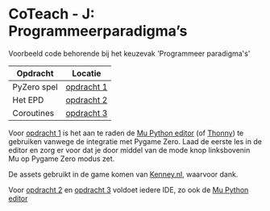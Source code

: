 # CoTeach - J: Programmeerparadigma’s

Voorbeeld code behorende bij het keuzevak 'Programmeer paradigma's'

| Opdracht    | Locatie                                       |
|-------------|-----------------------------------------------|
| PyZero spel | [opdracht 1](./Lessen/opdracht1/opdracht1.py) |
| Het EPD     | [opdracht 2](./Lessen/opdracht2/opdracht2.py) |
| Coroutines  | [opdracht 3](./Lessen/opdracht3/opdracht3.py) |

Voor [opdracht 1](./Lessen/opdracht1/opdracht1.py) is het aan te raden de [Mu Python editor](https://codewith.mu/) (of [Thonny](https://thonny.org/)) te 
gebruiken vanwege de integratie met Pygame Zero. Laad de eerste les in de editor en zorg er voor dat je door middel van
de mode knop linksbovenin Mu op Pygame Zero modus zet.

De assets gebruikt in de game komen van [Kenney.nl](https://www.kenney.nl/), waarvoor dank.

Voor [opdracht 2](./Lessen/opdracht2/opdracht2.py) en [opdracht 3](./Lessen/opdracht3/opdracht3.py) voldoet iedere IDE, zo ook de [Mu Python editor](https://codewith.mu/) 